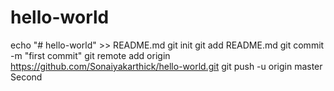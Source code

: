 # hello-world
echo "# hello-world" >> README.md
git init
git add README.md
git commit -m "first commit"
git remote add origin https://github.com/Sonaiyakarthick/hello-world.git
git push -u origin master
Second
